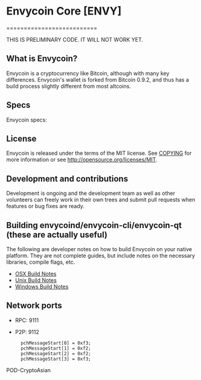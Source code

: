 # Envycoin Core [ENVY]
==========================

THIS IS PRELIMINARY CODE. IT WILL NOT WORK YET.


## What is Envycoin?
Envycoin is a cryptocurrency like Bitcoin, although with many key differences. Envycoin's wallet is forked from Bitcoin 0.9.2, and thus has a build process slightly different from most altcoins.

## Specs

Envycoin specs:



## License
Envycoin is released under the terms of the MIT license. See [COPYING](COPYING)
for more information or see http://opensource.org/licenses/MIT.

## Development and contributions
Development is ongoing and the development team as well as other volunteers can freely work in their own trees and submit pull requests when features or bug fixes are ready.


##  Building envycoind/envycoin-cli/envycoin-qt (these are actually useful)

  The following are developer notes on how to build Envycoin on your native platform. They are not complete guides, but include notes on the necessary libraries, compile flags, etc.

  - [OSX Build Notes](doc/build-osx.md)
  - [Unix Build Notes](doc/build-unix.md)
  - [Windows Build Notes](doc/build-msw.md)

## Network ports

* RPC: 9111
* P2P: 9112

        pchMessageStart[0] = 0xf3;
        pchMessageStart[1] = 0xf2;
        pchMessageStart[2] = 0xf2;
        pchMessageStart[3] = 0xf3;


POD-CryptoAsian
